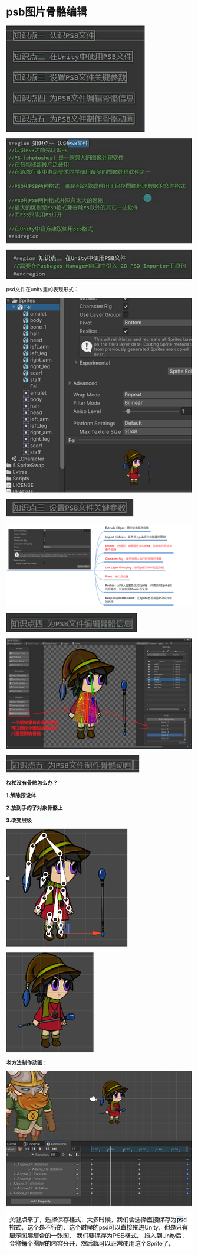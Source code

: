 # psb图片骨骼编辑

![3d803663b08939f00da5c8dc0433f0fd.png](image/3d803663b08939f00da5c8dc0433f0fd.png)

![13c379f69e0ace6a8fbafccb1481a641.png](image/13c379f69e0ace6a8fbafccb1481a641.png)

![d4afa8e44bfb27e8a59de7ff42971f27.png](image/d4afa8e44bfb27e8a59de7ff42971f27.png)

psd文件在unity里的表现形式：

![bbe36ab0f65af63cc2edf3186bca659a.png](image/bbe36ab0f65af63cc2edf3186bca659a.png)

![4b30829f13b671ea1545730e1729bffc.png](image/4b30829f13b671ea1545730e1729bffc.png)

![ae962e149d3e6727651bb2d377b1227b.png](image/ae962e149d3e6727651bb2d377b1227b.png)

**![fe8df66b9fffaea2fdfa1c01156a0492.png](image/fe8df66b9fffaea2fdfa1c01156a0492.png)**

**![f0a7c6905b3cd09a3bead0ea844eea63.png](image/f0a7c6905b3cd09a3bead0ea844eea63.png)**

**![f8dacde8687e81eabca690bfe502914b.png](image/f8dacde8687e81eabca690bfe502914b.png)**

**权杖没有骨骼怎么办？**

**1.解除预设体**

**2.放到手的子对象骨骼上**

**3.改变层级**

**![c11ddf35f52a9b30a5e8c98c34a55c2f.png](image/c11ddf35f52a9b30a5e8c98c34a55c2f.png)**

**![1816c845a2a82c47c401ebb893e0c9d4.png](image/1816c845a2a82c47c401ebb893e0c9d4.png)**

**老方法制作动画：**

**![39df67d8d939f790f01ede8feff09d68.png](image/39df67d8d939f790f01ede8feff09d68.png)**

**![bb94364cc11d33c517c1da9c57413bd1.png](image/bb94364cc11d33c517c1da9c57413bd1.png)**

